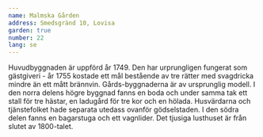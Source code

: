 ```yaml
---
name: Malmska Gården
address: Smedsgränd 10, Lovisa
garden: true
number: 22
lang: se
---
```

Huvudbyggnaden är uppförd år 1749. Den har urprungligen fungerat som gästgiveri - år 1755 kostade ett mål bestående av tre rätter med svagdricka mindre än ett mått brännvin. Gårds-byggnaderna är av ursprunglig modell. I den norra delens högre byggnad fanns en boda och under samma tak ett stall för tre hästar, en ladugård för tre kor och en hölada. Husvärdarna och tjänstefolket hade separata utedass ovanför gödselstaden. I den södra delen fanns en bagarstuga och ett vagnlider. Det tjusiga lusthuset är från slutet av 1800-talet.